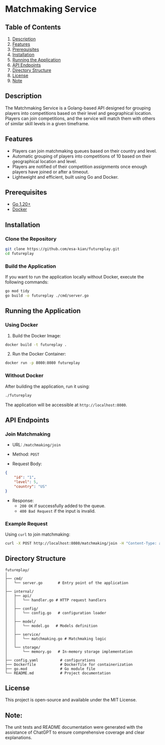 # Matchmaking Service

## Table of Contents

1. [Description](#description)
2. [Features](#features)
3. [Prerequisites](#prerequisites)
4. [Installation](#installation)
5. [Running the Application](#running-the-application)
6. [API Endpoints](#api-endpoints)
7. [Directory Structure](#directory-structure)
8. [License](#license)
8. [Note](#note)

## Description

The Matchmaking Service is a Golang-based API designed for grouping players into competitions based on their level and geographical location. Players can join competitions, and the service will match them with others of similar skill levels in a given timeframe.

## Features

- Players can join matchmaking queues based on their country and level.
- Automatic grouping of players into competitions of 10 based on their geographical location and level.
- Players are notified of their competition assignments once enough players have joined or after a timeout.
- Lightweight and efficient, built using Go and Docker.

## Prerequisites

- [Go 1.20+](https://golang.org/dl/)
- [Docker](https://www.docker.com/get-started)

## Installation

### Clone the Repository

```bash
git clone https://github.com/esa-kian/futureplay.git
cd futureplay
```

### Build the Application
If you want to run the application locally without Docker, execute the following commands:

``` bash
go mod tidy
go build -o futureplay ./cmd/server.go
```

## Running the Application
### Using Docker
1. Build the Docker Image:

```bash
docker build -t futureplay .
```
2. Run the Docker Container:
```bash
docker run -p 8080:8080 futureplay
```
### Without Docker
After building the application, run it using:

```bash
./futureplay
```
The application will be accessible at `http://localhost:8080`.

## API Endpoints
### Join Matchmaking
- URL: `/matchmaking/join`

- Method: `POST`

- Request Body:
```json
{
    "id": "1",
    "level": 5,
    "country": "US"
}
```
- Response:
    - `200 OK` if successfully added to the queue.
    - `400 Bad Request` if the input is invalid.

### Example Request
Using `curl` to join matchmaking:
```bash
curl -X POST http://localhost:8080/matchmaking/join -H "Content-Type: application/json" -d '{"id": "1", "level": 5, "country": "US"}'
```
## Directory Structure
```plaintext
futureplay/
│
├── cmd/
│   └── server.go       # Entry point of the application
│
├── internal/
│   ├── api/
│   │   └── handler.go # HTTP request handlers
│   │
│   ├── config/
│   │   └── config.go   # configuration loader 
│   │
│   ├── model/
│   │   └── model.go   # Models definition
│   │
│   ├── service/
│   │   └── matchmaking.go # Matchmaking logic
│   │
│   └── storage/
│       └── memory.go   # In-memory storage implementation
│
├── config.yaml          # configurations
├── Dockerfile           # Dockerfile for containerization
├── go.mod               # Go module file
└── README.md            # Project documentation
```

## License
This project is open-source and available under the MIT License.


## Note:
The unit tests and README documentation were generated with the assistance of ChatGPT to ensure comprehensive coverage and clear explanations.
